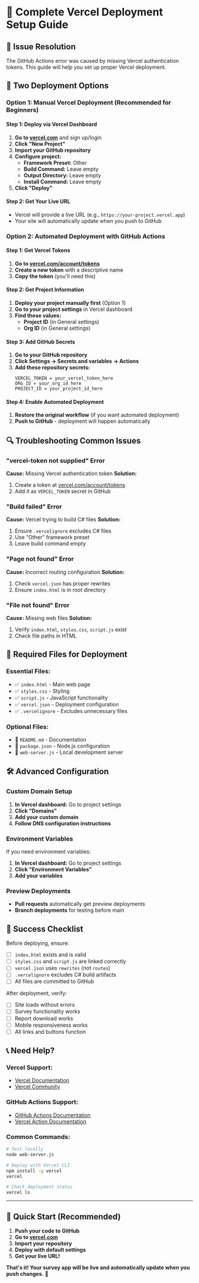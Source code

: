 # 🚀 Complete Vercel Deployment Setup Guide

## 🔧 Issue Resolution

The GitHub Actions error was caused by missing Vercel authentication tokens. This guide will help you set up proper Vercel deployment.

## 🎯 Two Deployment Options

### Option 1: Manual Vercel Deployment (Recommended for Beginners)

#### Step 1: Deploy via Vercel Dashboard
1. **Go to [vercel.com](https://vercel.com)** and sign up/login
2. **Click "New Project"**
3. **Import your GitHub repository**
4. **Configure project:**
   - **Framework Preset:** Other
   - **Build Command:** Leave empty
   - **Output Directory:** Leave empty
   - **Install Command:** Leave empty
5. **Click "Deploy"**

#### Step 2: Get Your Live URL
- Vercel will provide a live URL (e.g., `https://your-project.vercel.app`)
- Your site will automatically update when you push to GitHub

### Option 2: Automated Deployment with GitHub Actions

#### Step 1: Get Vercel Tokens
1. **Go to [vercel.com/account/tokens](https://vercel.com/account/tokens)**
2. **Create a new token** with a descriptive name
3. **Copy the token** (you'll need this)

#### Step 2: Get Project Information
1. **Deploy your project manually first** (Option 1)
2. **Go to your project settings** in Vercel dashboard
3. **Find these values:**
   - **Project ID** (in General settings)
   - **Org ID** (in General settings)

#### Step 3: Add GitHub Secrets
1. **Go to your GitHub repository**
2. **Click Settings → Secrets and variables → Actions**
3. **Add these repository secrets:**
   ```
   VERCEL_TOKEN = your_vercel_token_here
   ORG_ID = your_org_id_here
   PROJECT_ID = your_project_id_here
   ```

#### Step 4: Enable Automated Deployment
1. **Restore the original workflow** (if you want automated deployment)
2. **Push to GitHub** - deployment will happen automatically

## 🔍 Troubleshooting Common Issues

### "vercel-token not supplied" Error
**Cause:** Missing Vercel authentication token
**Solution:** 
1. Create a token at [vercel.com/account/tokens](https://vercel.com/account/tokens)
2. Add it as `VERCEL_TOKEN` secret in GitHub

### "Build failed" Error
**Cause:** Vercel trying to build C# files
**Solution:** 
1. Ensure `.vercelignore` excludes C# files
2. Use "Other" framework preset
3. Leave build command empty

### "Page not found" Error
**Cause:** Incorrect routing configuration
**Solution:**
1. Check `vercel.json` has proper rewrites
2. Ensure `index.html` is in root directory

### "File not found" Error
**Cause:** Missing web files
**Solution:**
1. Verify `index.html`, `styles.css`, `script.js` exist
2. Check file paths in HTML

## 📁 Required Files for Deployment

### Essential Files:
- ✅ `index.html` - Main web page
- ✅ `styles.css` - Styling
- ✅ `script.js` - JavaScript functionality
- ✅ `vercel.json` - Deployment configuration
- ✅ `.vercelignore` - Excludes unnecessary files

### Optional Files:
- 📄 `README.md` - Documentation
- 📄 `package.json` - Node.js configuration
- 📄 `web-server.js` - Local development server

## 🛠️ Advanced Configuration

### Custom Domain Setup
1. **In Vercel dashboard:** Go to project settings
2. **Click "Domains"**
3. **Add your custom domain**
4. **Follow DNS configuration instructions**

### Environment Variables
If you need environment variables:
1. **In Vercel dashboard:** Go to project settings
2. **Click "Environment Variables"**
3. **Add your variables**

### Preview Deployments
- **Pull requests** automatically get preview deployments
- **Branch deployments** for testing before main

## 🎯 Success Checklist

Before deploying, ensure:
- [ ] `index.html` exists and is valid
- [ ] `styles.css` and `script.js` are linked correctly
- [ ] `vercel.json` uses `rewrites` (not `routes`)
- [ ] `.vercelignore` excludes C# build artifacts
- [ ] All files are committed to GitHub

After deployment, verify:
- [ ] Site loads without errors
- [ ] Survey functionality works
- [ ] Report download works
- [ ] Mobile responsiveness works
- [ ] All links and buttons function

## 📞 Need Help?

### Vercel Support:
- [Vercel Documentation](https://vercel.com/docs)
- [Vercel Community](https://github.com/vercel/vercel/discussions)

### GitHub Actions Support:
- [GitHub Actions Documentation](https://docs.github.com/en/actions)
- [Vercel Action Documentation](https://github.com/amondnet/vercel-action)

### Common Commands:
```bash
# Test locally
node web-server.js

# Deploy with Vercel CLI
npm install -g vercel
vercel

# Check deployment status
vercel ls
```

---

## 🚀 Quick Start (Recommended)

1. **Push your code to GitHub**
2. **Go to [vercel.com](https://vercel.com)**
3. **Import your repository**
4. **Deploy with default settings**
5. **Get your live URL!**

**That's it! Your survey app will be live and automatically update when you push changes.** 🎉
